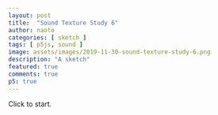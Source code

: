 ```yaml
---
layout: post
title:  "Sound Texture Study 6"
author: naoto
categories: [ sketch ]
tags: [ p5js, sound ]
image: assets/images/2019-11-30-sound-texture-study-6.png
description: "A sketch"
featured: true
comments: true
p5: true
---
```


<div id = "p5sketch">
  <!-- p5 instance will be created here -->
</div>

Click to start.

<script>
var getFrequency = function (note) {
    var notes = ['A', 'A#', 'B', 'C', 'C#', 'D', 'D#', 'E', 'F', 'F#', 'G', 'G#'],
        octave,
        keyNumber;

    if (note.length === 3) {
        octave = note.charAt(2);
    } else {
        octave = note.charAt(1);
    }

    keyNumber = notes.indexOf(note.slice(0, -1));

    if (keyNumber < 3) {
        keyNumber = keyNumber + 12 + ((octave - 1) * 12) + 1; 
    } else {
        keyNumber = keyNumber + ((octave - 1) * 12) + 1; 
    }

    // Return frequency of note
    return 440 * Math.pow(2, (keyNumber- 49) / 12);
};

var colorSchemes = [
  new ColorScheme("https://coolors.co/5386e4-7fc29b-b5ef8a-d7f171-817e9f"),
];

function ColorScheme(colorString) {
  this.colors = [];
  {
    let cc = colorString.split("/");
    let cs = cc[cc.length - 1].split("-");
    for (let i in cs) {
      let r = parseInt("0x" + cs[i].substring(0, 2));
      let g = parseInt("0x" + cs[i].substring(2, 4));
      let b = parseInt("0x" + cs[i].substring(4, 6));
      this.colors.push({ r: r, g: g, b: b });
    }
  }
  this.offset = 0;
}

ColorScheme.prototype.get = function (i) {
  i = Math.min(this.colors.length - 1, Math.max(0, i));
  return this.colors[(i + this.offset) % this.colors.length];
}

function setColor(parent, func, index, alpha) {
  if (alpha == undefined) alpha = 255;
  parent[func](colorSchemes[0].get(index).r, colorSchemes[0].get(index).g, colorSchemes[0].get(index).b, alpha);
}

class Rhythm {
  constructor({length, freq, generate, execute, generateDelay}) {
    this.generate = generate;
    this.generateDelay = generateDelay;
    this.execute = execute;

    this.length = length;
    this.queue = [];
    for(let i = 0; i < length; i++) {
      this.queue[i] = this.generate();
    }
    if(this.generateDelay != undefined) {
      this.queueDelay = [];
      for(let i = 0; i < length; i++) {
        this.queueDelay[i] = this.generateDelay();
      }
    }
    this.freq = freq;

    this.lastT = 0;
    this.count = 0;
    this.bigCount = 0;
  }
  
  update({t}) {
    const freq = this.freq;
    const delay = this.generateDelay != undefined ? this.queueDelay[this.count] / freq : 0;
    if (Math.floor(t * freq) - Math.floor(this.lastT * freq)) {
      this.execute(this.queue[this.count], delay);
      this.count = (this.count + 1) % this.length;
      if (this.count == 0) {
        this.bigCount = (this.bigCount + 1) % 4;
        if (this.bigCount == 0) {
          const pos = Math.floor(Math.random() * this.length);
          this.queue[pos] = this.generate();
        }
      }
    }
    this.lastT = t;
  }
}

const s = (p) => {
  p.setup = () => {
    p.createCanvas(400, 400);
  }

  let playing = false;

  const rPerm = new Rhythm({
    length: 6, freq: 8,
    generate: () => {
      return Math.random() > 0.2 ? getFrequency(p.random(['A', 'B', 'C', 'D', 'E', 'F', 'G'])+p.random(['3', '4'])) : 0
    },
    execute: (a) => {
      nodes.nm.modGain.gain.linearRampToValueAtTime(a * (+1), audioCtx.currentTime + 0.04); // shift/delay important
      nodes.nm.osc.frequency.linearRampToValueAtTime(a, audioCtx.currentTime + 0.04); // delay important
    }
  });

  const rl = new Rhythm({
    length: 6, freq: 4,
    generate: () => {
      return Math.random() > 0.5;
    },
    generateDelay: () => {
      return Math.random() > 0.25 ? 0 : 0.25;
    },
    execute: (a, delay) => {
      if(a) {
        nodes.pulsel.play(delay);
      }
    }
  });
  const rh = new Rhythm({
    length: 6, freq: 8,
    generate: () => {
      return Math.random() > 0.5;
    },
    generateDelay: () => {
      return Math.random() > 0.25 ? 0 : 0.25;
    },
    execute: (a, delay) => {
      if(a) {
        nodes.pulseh.play(delay);
      }
    }
  });
  let ampl = 0;
  let amph = 0;
  p.draw = () => {
    const t = p.millis() * 0.001;
    if (playing) {
      rl.update({t});
      rh.update({t});
    }
    lastT = t;

    setColor(p, 'background', 0);
    const w = p.width / 4;
    const h = p.width / 10;
    
    ampl = p.lerp(ampl, nodes.pulsel.amp.gain.value, 0.2);
    amph = p.lerp(amph, nodes.pulseh.amp.gain.value, 0.2);

    p.noStroke();
    let next = {x: 0, y: 0};
    p.push();
    for(let i = 0; i < 20; i++) {
      setColor(p, 'fill', i % 2 + 1);
      let angle = ampl * 10 * Math.PI / 2;
      angle += Math.PI / 4;
      if(i % 2 == 0) angle = 0;
      p.translate(next.x, next.y);
      next.x = h * Math.sin(angle);
      next.y = h * Math.cos(angle);
      p.beginShape();
      p.vertex(0, 0);
      p.vertex(w, 0);
      p.vertex(w + next.x, next.y);
      p.vertex(next.x, next.y);
      p.endShape();
    }
    p.pop();
    
    next = {x: 0, y: 0};
    p.push();
    p.translate(p.width / 2, 0);
    p.scale(-1, 1);
    p.translate(-p.width / 2, 0);
    for(let i = 0; i < 20; i++) {
      setColor(p, 'fill', (i+1) % 2 + 3);
      let angle = amph * 10 * Math.PI / 2;
      angle += Math.PI / 4;
      if(i % 2 == 0) angle = 0;
      p.translate(next.x, next.y);
      next.x = h * Math.sin(angle);
      next.y = h * Math.cos(angle);
      p.beginShape();
      p.vertex(0, 0);
      p.vertex(w, 0);
      p.vertex(w + next.x, next.y);
      p.vertex(next.x, next.y);
      p.endShape();
    }
    p.pop();
  }

  p.mousePressed = () => {
    if (0 <= p.mouseX && p.mouseX < p.width && 0 <= p.mouseY && p.mouseY < p.height) {
      if (playing == false) {
        playing = true;
        for(const key in nodes) {
          nodes[key].start();
        }
      }
    }
  }
}

// for cross browser compatibility
const AudioContext = window.AudioContext || window.webkitAudioContext;
const audioCtx = new AudioContext();

class Pulse {
  constructor({type, freq, noiseFreq}) {
    this.amp = audioCtx.createGain();
    this.amp.gain.setValueAtTime(0.0, audioCtx.currentTime);
    this.amp.connect(audioCtx.destination);

    this.biquadFilter = audioCtx.createBiquadFilter();
    this.biquadFilter.type = type;
    this.biquadFilter.Q.setValueAtTime(2, audioCtx.currentTime);
    this.biquadFilter.frequency.setValueAtTime(freq, audioCtx.currentTime);
    this.biquadFilter.gain.setValueAtTime(50, audioCtx.currentTime);
    this.biquadFilter.connect(this.amp);
    
    this.osc = audioCtx.createOscillator();
    this.osc.type = 'sine';
    this.osc.frequency.setValueAtTime(noiseFreq, audioCtx.currentTime);
    this.osc.connect(this.biquadFilter);

    this.modGain = audioCtx.createGain();
    this.modGain.gain.value = 400;
    this.modGain.connect(this.osc.frequency);

    this.osc2 = audioCtx.createOscillator();
    this.osc2.type = 'square';
    this.osc2.frequency.setValueAtTime(100, audioCtx.currentTime);
    this.osc2.connect(this.modGain);
  }

  start() {
    this.osc.start();
    this.osc2.start();
  }
  
  play(delay) {
    this.amp.gain.linearRampToValueAtTime(0.1, audioCtx.currentTime + 0.04 + delay);
    this.amp.gain.linearRampToValueAtTime(0, audioCtx.currentTime + 0.1 + delay);
  }
  
  setParam(param) {
    
  }
}

const nodes = {
  pulsel: new Pulse({noiseFreq: 512, freq: 512*4, type: 'lowpass'}),
  pulseh: new Pulse({noiseFreq: 2048, freq: 2048*4, type: 'lowpass'})
};

let myp5 = new p5(s, document.getElementById('p5sketch'));
</script>